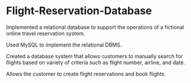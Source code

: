 # Flight-Reservation-Database

Implemented a relational database to support the operations of a fictional online travel reservation system.

Used MySQL to implement the relational DBMS.

Created a database system that allows customers to manually search for flights based on variety of criteria such as flight number, airline, and date.

Allows the customer to create flight reservations and book flights. 

